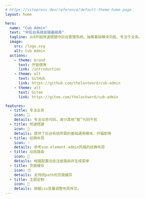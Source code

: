 ```yaml
---
# https://vitepress.dev/reference/default-theme-home-page
layout: home

hero:
  name: "Cub Admin"
  text: "中后台系统前端基础库"
  tagline: 从0开始快速搭建中后台管理系统。抽离基础模块功能，专注于业务。
  image:
    src: /logo.svg
    alt: Cub Admin
  actions:
    - theme: brand
      text: 开始使用
      link: /introduction
    - theme: alt
      text: GitHub
      link: https://github.com/thelostword/cub-admin
    - theme: alt
      text: Gitee
      link: https://gitee.com/thelostword/cub-admin

features:
  - title: 专注业务
    icon: 📝
    details: 专注业务代码，减少其他“脏”代码干扰
  - title: 快速搭建
    icon: 🚀
    details: 提供了后台系统所需的基础通用模块，开箱即用
  - title: 经典布局
    icon: ✨
    details: 参考vue-element-admin风格的经典布局
  - title: 动态路由
    icon: 🔄
    details: 根据配置动态注册路由并生成菜单
  - title: 页面缓存
    icon: 📦
    details: 支持同path的页面缓存
  - title: 主题定制
    icon: 🎨
    details: 根据css变量调整布局样式。
---
```


